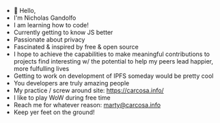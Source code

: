 - 👋 Hello, 
- I'm Nicholas Gandolfo
- I am learning how to code! 
- Currently getting to know JS better
- Passionate about privacy
- Fascinated & inspired by free & open source 
- I hope to achieve the capabilities to make meaningful contributions to projects find interesting w/ the potential to help my peers lead happier, more fulfulling lives
- Getting to work on development of IPFS someday would be pretty cool 
- You developers are truly amazing people
- My practice / screw around site: https://carcosa.info/
- I like to play WoW during free time
- Reach me for whatever reason: marty@carcosa.info
- Keep yer feet on the ground!
